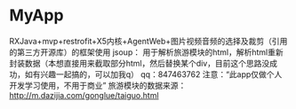 # MyApp
RXJava+mvp+restrofit+X5内核+AgentWeb+图片视频音频的选择及裁剪（引用的第三方开源库）的框架使用
jsoup： 用于解析旅游模块的html，解析html重新封装数据（本想直接用来截取部分html，然后替换某个div，目前这个思路没成功，如有兴趣一起搞的，可以加我q）
qq：847463762
注意：“此app仅做个人开发学习使用，不用于商业”
旅游模块的数据来源：http://m.dazijia.com/gonglue/taiguo.html

